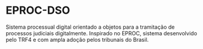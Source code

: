 # EPROC-DSO
Sistema processual digital orientado a objetos para a tramitação de processos judiciais digitalmente. Inspirado no EPROC, sistema desenvolvido pelo TRF4 e com ampla adoção pelos tribunais do Brasil.
